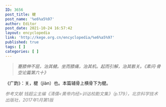```yaml
---
ID: 3656
post_title: 楗
post_name: '%e6%a5%97'
author: Editor
post_date: 2021-10-24 16:57:42
layout: encyclopedia
link: 'http://kege.org.cn/encyclopedia/%e6%a5%97'
published: true
tags: [ ]
categories: [ ]
---
```

<blockquote><em>蹇膝伸不屈，治其楗。坐而膝痛，治其机。起而引解，治其骸关。《素问·骨空论篇第六十》</em></blockquote>
《广韵》：关，楗（jiàn）也。本篇辅骨上横骨下为楗。

<span style="color: #808080;"><em>参考文献</em></span>
<span style="color: #808080;"><em>钱超尘主编《清儒&lt;黄帝内经&gt;训诂校勘文集》（p.179），北京科学技术出版社，2017年1月第1版</em></span>